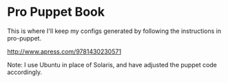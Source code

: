 # Pro Puppet Book
This is where I'll keep my configs generated by following the instructions in pro-puppet.

http://www.apress.com/9781430230571

Note: I use Ubuntu in place of Solaris, and have adjusted the puppet code accordingly.

